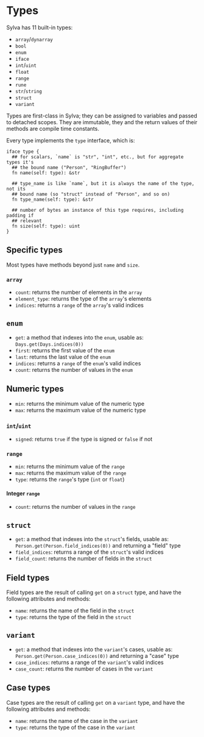 # Types

Sylva has 11 built-in types:

- `array`/`dynarray`
- `bool`
- `enum`
- `iface`
- `int`/`uint`
- `float`
- `range`
- `rune`
- `str`/`string`
- `struct`
- `variant`

Types are first-class in Sylva; they can be assigned to variables and passed to
detached scopes. They are immutable, they and the return values of their
methods are compile time constants.

Every type implements the `type` interface, which is:

```sylva
iface type {
  ## for scalars, `name` is "str", "int", etc., but for aggregate types it's
  ## the bound name ("Person", "RingBuffer")
  fn name(self: type): &str

  ## type_name is like `name`, but it is always the name of the type, not its
  ## bound name (so "struct" instead of "Person", and so on)
  fn type_name(self: type): &str

  ## number of bytes an instance of this type requires, including padding if
  ## relevant
  fn size(self: type): uint
}
```

## Specific types

Most types have methods beyond just `name` and `size`.

### `array`

* `count`: returns the number of elements in the `array`
* `element_type`: returns the type of the `array`'s elements
* `indices`: returns a `range` of the `array`'s valid indices

## `enum`

* `get`: a method that indexes into the `enum`, usable as:
         `Days.get(Days.indices(0))`
* `first`: returns the first value of the `enum`
* `last`: returns the last value of the `enum`
* `indices`: returns a `range` of the `enum`'s valid indices
* `count`: returns the number of values in the `enum`

## Numeric types

* `min`: returns the minimum value of the numeric type
* `max`: returns the maximum value of the numeric type

### `int`/`uint`

* `signed`: returns `true` if the type is signed or `false` if not

### `range`

* `min`: returns the minimum value of the `range`
* `max`: returns the maximum value of the `range`
* `type`: returns the `range`'s type (`int` or `float`)

#### Integer `range`

* `count`: returns the number of values in the `range`

## `struct`

* `get`: a method that indexes into the `struct`'s fields, usable as:
  `Person.get(Person.field_indices(0))` and returning a "field" type
* `field_indices`: returns a range of the `struct`'s valid indices
* `field_count`: returns the number of fields in the `struct`

## Field types

Field types are the result of calling `get` on a `struct` type, and have the
following attributes and methods:

* `name`: returns the name of the field in the `struct`
* `type`: returns the type of the field in the `struct`

## `variant`

* `get`: a method that indexes into the `variant`'s cases, usable as:
  `Person.get(Person.case_indices(0))` and returning a "case" type
* `case_indices`: returns a range of the `variant`'s valid indices
* `case_count`: returns the number of cases in the `variant`

## Case types

Case types are the result of calling `get` on a `variant` type, and have the
following attributes and methods:

* `name`: returns the name of the case in the `variant`
* `type`: returns the type of the case in the `variant`
